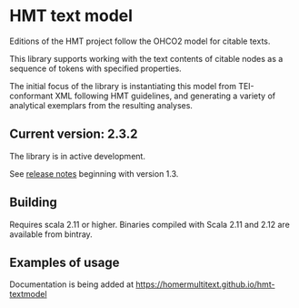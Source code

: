 # HMT text model

Editions of the HMT project follow the OHCO2 model for citable texts.

This library supports working with the text contents of citable nodes as a sequence of tokens with specified properties.

The initial focus of the library is instantiating this model from TEI-conformant XML following HMT guidelines, and generating a variety of analytical exemplars from the resulting analyses.

## Current version: 2.3.2

The library is in active development.

See [release notes](releases.md) beginning with version 1.3.


## Building

Requires scala 2.11 or higher.  Binaries compiled with Scala 2.11 and 2.12 are available from bintray.

## Examples of usage

Documentation is being added at <https://homermultitext.github.io/hmt-textmodel>
